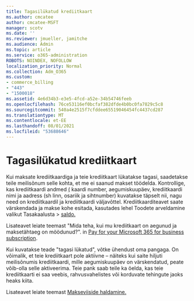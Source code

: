 ```yaml
---
title: Tagasilükatud krediitkaart
ms.author: cmcatee
author: cmcatee-MSFT
manager: scotv
ms.date: ''
ms.reviewer: jmueller, jamitche
ms.audience: Admin
ms.topic: article
ms.service: o365-administration
ROBOTS: NOINDEX, NOFOLLOW
localization_priority: Normal
ms.collection: Adm_O365
ms.custom:
- commerce_billing
- "443"
- "1500018"
ms.assetid: 4e6d34b3-e3e5-4fcd-a52e-34b54746feeb
ms.openlocfilehash: 76ce53116ef0bcfaf382dfde4b0bc0fa7829c5c8
ms.sourcegitcommit: 540a4e2515f7cfddee65519046454fc4437cd287
ms.translationtype: MT
ms.contentlocale: et-EE
ms.lasthandoff: 08/01/2021
ms.locfileid: "53688646"
---
```

# <a name="declined-credit-card"></a>Tagasilükatud krediitkaart

Kui maksate krediitkaardiga ja teie krediitkaart lükatakse tagasi, saadetakse teile meilisõnum selle kohta, et me ei saanud makset töödelda. Kontrollige, kas krediitkaardi andmed [(](https://go.microsoft.com/fwlink/p/?linkid=842054) kaardi number, aegumiskuupäev, krediitkaardi nimi ja aadress (sh linn, osariik ja sihtnumber) kuvatakse täpselt nii, nagu need on krediitkaardil ja krediitkaardi väljavõttel. Krediitkaarditeavet saate värskendada ja makse kohe esitada,  kasutades lehel Toodete arveldamine valikut Tasakaalusta  >  [saldo.](https://go.microsoft.com/fwlink/p/?linkid=842054)

Lisateavet leiate teemast "Mida teha, kui mu krediitkaart on aegunud ja maksetähtaeg on möödunud?". in [Pay for your Microsoft 365 for business subscription](/microsoft-365/commerce/billing-and-payments/pay-for-your-subscription#what-if-my-credit-card-was-declined-and-my-payment-is-past-due).
  
Kui kuvatakse teade "tagasi lükatud", võtke ühendust oma pangaga. On võimalik, et teie krediitkaart pole aktiivne – näiteks kui saite hiljuti meilisõnumis krediitkaardi, mille aegumiskuupäev on värskendatud, peate võib-olla selle aktiveerima. Teie pank saab teile ka öelda, kas teie krediitkaarti ei saa veebis, rahvusvahelistes või korduvate tehingute jaoks heaks kiita.
  
Lisateavet leiate teemast [Makseviiside haldamine.](/microsoft-365/commerce/billing-and-payments/manage-payment-methods)